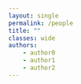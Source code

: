 ```yaml
---
layout: single
permalink: /people
title: ""
classes: wide
authors:
    - author0
    - author1
    - author2
---
```

<div class="page__inner-wrap">
</div>